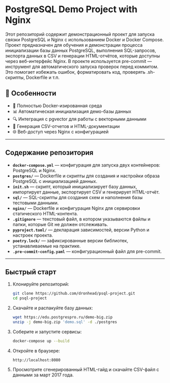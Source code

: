 # PostgreSQL Demo Project with Nginx

Этот репозиторий содержит демонстрационный проект для запуска связки PostgreSQL и Nginx с использованием Docker и Docker Compose.
Проект предназначен для обучения и демонстрации процесса инициализации базы данных PostgreSQL, выполнения SQL-запросов, экспорта данных в CSV и генерации HTML-отчётов, которые доступны через веб-интерфейс Nginx. В проекте используется pre-commit — инструмент для автоматического запуска проверок перед коммитом. Это помогает избежать ошибок, форматировать код, проверять .sh-скрипты, Dockerfile и т.п.

## 🚀 Особенности

- 🐳 Полностью Docker-изированная среда
- 📊 Автоматическая инициализация демо-базы данных
- 🔍 Интеграция с pgvector для работы с векторными данными
- 📁 Генерация CSV-отчетов и HTML-документации
- 🌐 Веб-доступ через Nginx с конфигурацией

---

## Содержание репозитория

- **`docker-compose.yml`** — конфигурация для запуска двух контейнеров: PostgreSQL и Nginx.
- **`postgres/`** — Dockerfile и скрипты для создания и настройки образа PostgreSQL с инициализацией данных.
- **`init.sh`** — скрипт, который инициализирует базу данных, импортирует данные, экспортирует CSV и генерирует HTML-отчёт.
- **`sql/`** — SQL-скрипты для создания схем и наполнения базы тестовыми данными.
- **`nginx/`** — Dockerfile и конфигурация Nginx для сервировки статического HTML-контента.
- **`.gitignore`** — текстовый файл, в котором указываются файлы и папки, которые Git не должен отслеживать.
- **`pyproject.toml/`** — декларация зависимостей, версии Python и настроек проекта.
- **`poetry.lock/`** — зафиксированные версии библиотек, устанавливаемые на практике.
- **`.pre-commit-config.yaml`** — конфигурационный файл для pre-commit.

---

## Быстрый старт

1. Клонируйте репозиторий:

   ```bash
   git clone https://github.com/dronhead/psql-project.git
   cd psql-project
   ```
2. Скачайте и распакуйте базу данных:

   ```bash
   wget https://edu.postgrespro.ru/demo-big.zip
   unzip -j demo-big.zip 'demo.sql' -d ./postgres
   ```
3. Соберите и запустите сервисы:

   ```bash
   docker-compose up --build
   ```
4. Откройте в браузере:

   ```audrino
   http://localhost:8080
   ```
5. Просмотрите сгенерированный HTML-гайд и скачайте CSV-файл с данными за март 2017 года.
